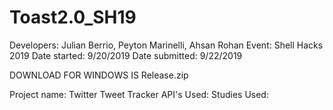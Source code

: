 # Toast2.0_SH19

Developers: Julian Berrio, Peyton Marinelli, Ahsan Rohan
Event: Shell Hacks 2019
Date started: 9/20/2019
Date submitted: 9/22/2019


DOWNLOAD FOR WINDOWS IS Release.zip

Project name: Twitter Tweet Tracker
API's Used:
Studies Used:

